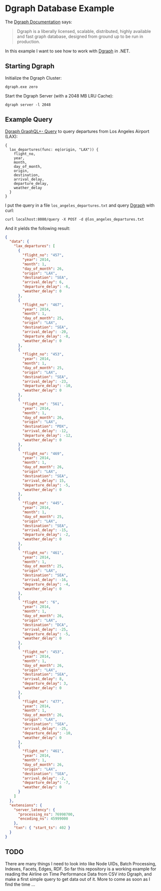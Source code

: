 # Dgraph Database Example #

The [Dgraph Documentation] says:

> Dgraph is a liberally licensed, scalable, distributed, highly available and fast graph 
> database, designed from ground up to be run in production.

In this example I want to see how to work with [Dgraph] in .NET.

## Starting Dgraph ##

Initialize the Dgraph Cluster:

```
dgraph.exe zero
```

Start the Dgraph Server (with a 2048 MB LRU Cache):

```
dgraph server -l 2048
```

## Example Query ##

[Dgraph GraqhQL+- Query] to query departures from Los Angeles Airport (LAX):

```
{
  lax_departures(func: eq(origin, "LAX")) {
	flight_no,
	year,
	month,
	day_of_month,
	origin,
	destination,
	arrival_delay,
	departure_delay,
	weather_delay
  }
}
```

I put the query in a file ``los_angeles_departures.txt`` and query [Dgraph] with curl:

```
curl localhost:8080/query -X POST -d @los_angeles_departures.txt
```

And it yields the following result:

```json
{
  "data": {
    "lax_departures": [
      {
        "flight_no": "457",
        "year": 2014,
        "month": 1,
        "day_of_month": 26,
        "origin": "LAX",
        "destination": "SEA",
        "arrival_delay": 6,
        "departure_delay": -6,
        "weather_delay": 0
      },
      {
        "flight_no": "467",
        "year": 2014,
        "month": 1,
        "day_of_month": 25,
        "origin": "LAX",
        "destination": "SEA",
        "arrival_delay": -20,
        "departure_delay": -8,
        "weather_delay": 0
      },
      {
        "flight_no": "453",
        "year": 2014,
        "month": 1,
        "day_of_month": 25,
        "origin": "LAX",
        "destination": "SEA",
        "arrival_delay": -23,
        "departure_delay": -10,
        "weather_delay": 0
      },
      {
        "flight_no": "561",
        "year": 2014,
        "month": 1,
        "day_of_month": 26,
        "origin": "LAX",
        "destination": "PDX",
        "arrival_delay": -12,
        "departure_delay": -12,
        "weather_delay": 0
      },
      {
        "flight_no": "469",
        "year": 2014,
        "month": 1,
        "day_of_month": 26,
        "origin": "LAX",
        "destination": "SEA",
        "arrival_delay": 15,
        "departure_delay": -5,
        "weather_delay": 0
      },
      {
        "flight_no": "445",
        "year": 2014,
        "month": 1,
        "day_of_month": 25,
        "origin": "LAX",
        "destination": "SEA",
        "arrival_delay": -15,
        "departure_delay": -2,
        "weather_delay": 0
      },
      {
        "flight_no": "461",
        "year": 2014,
        "month": 1,
        "day_of_month": 25,
        "origin": "LAX",
        "destination": "SEA",
        "arrival_delay": -16,
        "departure_delay": -4,
        "weather_delay": 0
      },
      {
        "flight_no": "6",
        "year": 2014,
        "month": 1,
        "day_of_month": 26,
        "origin": "LAX",
        "destination": "DCA",
        "arrival_delay": -25,
        "departure_delay": -5,
        "weather_delay": 0
      },
      {
        "flight_no": "453",
        "year": 2014,
        "month": 1,
        "day_of_month": 26,
        "origin": "LAX",
        "destination": "SEA",
        "arrival_delay": 8,
        "departure_delay": 3,
        "weather_delay": 0
      },
      {
        "flight_no": "477",
        "year": 2014,
        "month": 1,
        "day_of_month": 26,
        "origin": "LAX",
        "destination": "SEA",
        "arrival_delay": -25,
        "departure_delay": -10,
        "weather_delay": 0
      },
      {
        "flight_no": "461",
        "year": 2014,
        "month": 1,
        "day_of_month": 26,
        "origin": "LAX",
        "destination": "SEA",
        "arrival_delay": -2,
        "departure_delay": -7,
        "weather_delay": 0
      }
    ]
  },
  "extensions": {
    "server_latency": {
      "processing_ns": 76998700,
      "encoding_ns": 45999000
    },
    "txn": { "start_ts": 402 }
  }
}
```

## TODO ##

There are many things I need to look into like Node UIDs, Batch Processing, Indexes, Facets, Edges, RDF. So far this repository is a working example for reading the Airline on Time Performance Data from CSV into Dgraph, and make a first simple query to get data out of it. More to come as soon as I find the time ... 

[Dgraph GraqhQL+- Query]: https://docs.dgraph.io/query-language
[Dgraph]: https://dgraph.io/
[Dgraph Documentation]: https://docs.dgraph.io/